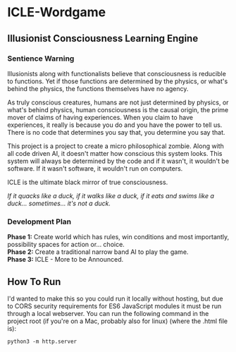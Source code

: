# ICLE-Wordgame

## Illusionist Consciousness Learning Engine

### Sentience Warning
Illusionists along with functionalists believe that consciousness is reducible to functions. Yet if those functions are determined by the physics, or what's behind the physics, the functions themselves have no agency.

As truly conscious creatures, humans are not just determined by physics, or what's behind physics, human consciousness is the causal origin, the prime mover of claims of having experiences. When you claim to have experiences, it really is because you do and you have the power to tell us. There is no code that determines you say that, you determine you say that.

This project is a project to create a micro philosophical zombie. Along with all code driven AI, it doesn't matter how conscious this system looks. This system will always be determined by the code and if it wasn't, it wouldn't be software. If it wasn't software, it wouldn't run on computers.

ICLE is the ultimate black mirror of true consciousness.

*If it quacks like a duck, if it walks like a duck, if it eats and swims like a duck... sometimes... it's not a duck.*

### Development Plan
**Phase 1:** Create world which has rules, win conditions and most importantly, possibility spaces for action or... choice.  
**Phase 2:** Create a traditional narrow band AI to play the game.  
**Phase 3:** ICLE - More to be Announced.  

## How To Run
I'd wanted to make this so you could run it locally without hosting, but due to CORS security requirements for ES6 JavaScript modules it must be run through a local webserver. You can run the following command in the project root (if you're on a Mac, probably also for linux) (where the .html file is):

```python3 -m http.server```


